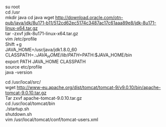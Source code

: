su root  
cd /usr  
mkdir java
cd java
wget http://download.oracle.com/otn-pub/java/jdk/8u171-b11/512cd62ec5174c3487ac17c61aaa89e8/jdk-8u171-linux-x64.tar.gz  
tar -zxvf jdk-8u171-linux-x64.tar.gz  
vim /etc/profile  
Shift +g   
JAVA_HOME=/usr/java/jdk1.8.0_60  
CLASSPATH=.:$JAVA_HOME/lib/  
PATH=$PATH:$JAVA_HOME/bin  
export PATH JAVA_HOME CLASSPATH  
source etc/profile  
java -version  


cd /usr/local/src/  
wget http://www-eu.apache.org/dist/tomcat/tomcat-9/v9.0.10/bin/apache-tomcat-9.0.10.tar.gz  
Tar zxvf apache-tomcat-9.0.10.tar.gz  
cd /usr/local/tomcat/bin  
./startup.sh  
shutdown.sh  
vim /usr/local/tomcat/conf/tomcat-users.xml  
<tomcat-users>   
<user name="admin" password="admin" roles="admin-gui,manager-gui" /> </tomcat-users>  
